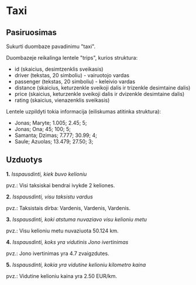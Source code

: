# Taxi

## Pasiruosimas

Sukurti duombaze pavadinimu "taxi".

Duombazeje reikalinga lentele "trips", kurios struktura:

- id (skaicius, desimtzenklis sveikasis)
- driver (tekstas, 20 simboliu) - vairuotojo vardas
- passenger (tekstas, 20 simboliu) - keleivio vardas
- distance (skaicius, keturzenkle sveikoji dalis ir trizenkle desimtaine dalis)
- price (skaicius, keturzenkle sveikoji dalis ir dvizenkle desimtaine dalis)
- rating (skaicius, vienazenklis sveikasis)

Lentele uzpildyti tokia informacija (eiliskumas atitinka struktura):

- Jonas; Maryte; 1.005; 2.45; 5;
- Jonas; Ona; 45; 100; 5;
- Samanta; Dzimas; 7.777; 30.99; 4;
- Saule; Azuolas; 13.479; 27.50; 3;

## Uzduotys

**1.** _Isspausdinti, kiek buvo kelioniu_

pvz.: Visi taksiskai bendrai ivykde 2 keliones.

**2.** _Isspausdinti, visu taksistu vardus_

pvz.: Taksistais dirba: Vardenis, Vardenis, Vardenis.

**3.** _Isspausdinti, koki atstuma nuvaziavo visu kelioniu metu_

pvz.: Visu kelioniu metu nuvaziuota 50.124 km.

**4.** _Isspausdinti, koks yra vidutinis Jono ivertinimas_

pvz.: Jono ivertinimas yra 4.7 zvaigzdutes.

**5.** _Isspausdinti, kokia yra vidutine kelioniu kilometro kaina_

pvz.: Vidutine kelioniu kaina yra 2.50 EUR/km.

